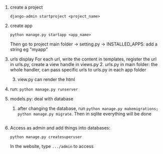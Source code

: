 1. create a project
    ```
    django-admin startproject <project_name>
    ```

2. create app
    ```
    python manage.py startapp <app_name>
    ```
    Then go to project main folder -> setting.py -> INSTALLED_APPS: add a string eg "myapp"

3. urls display
   For each url, write the content in templates, register the url in urls.py, create a view handle in views.py
   2. urls.py in main folder: the whole handler, can pass specific urls to urls.py in each app folder

   3. view.py can render the html


4. run: ```python manage.py runserver```

5. models.py: deal with database
   1. after changing the database, run `python manage.py makemigrations; python manage.py migrate`. Then in sqlite everything will be done
   
    ```

    ```

6. Access as admin and add things into databases:
   ```
   python manage.py createsuperuser
   ```
   In the website, type `.../admin` to access